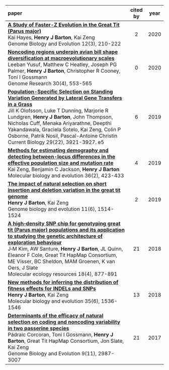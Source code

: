 | paper | cited by | year |
|:---------|:------:|:---------:|
| **[A Study of Faster-Z Evolution in the Great Tit (Parus major)](https://academic.oup.com/gbe/article-abstract/12/3/210/5771331)**<br>Kai Hayes, **Henry J Barton**, Kai Zeng<br>Genome Biology and Evolution 12(3), 210-222 | 2 | 2020 |
| **[Noncoding regions underpin avian bill shape diversification at macroevolutionary scales](https://genome.cshlp.org/content/30/4/553.short)**<br>Leeban Yusuf, Matthew C Heatley, Joseph PG Palmer, **Henry J Barton**, Christopher R Cooney, Toni I Gossmann<br>Genome Research 30(4), 553-565 | 0 | 2020 |
| **[Population-Specific Selection on Standing Variation Generated by Lateral Gene Transfers in a Grass](https://www.sciencedirect.com/science/article/pii/S0960982219311856)**<br>Jill K Olofsson, Luke T Dunning, Marjorie R Lundgren, **Henry J Barton**, John Thompson, Nicholas Cuff, Menaka Ariyarathne, Deepthi Yakandawala, Graciela Sotelo, Kai Zeng, Colin P Osborne, Patrik Nosil, Pascal-Antoine Christin<br>Current Biology 29(22), 3921-3927. e5 | 6 | 2019 |
| **[Methods for estimating demography and detecting between-locus differences in the effective population size and mutation rate](https://academic.oup.com/mbe/article-abstract/36/2/423/5182503)**<br>Kai Zeng, Benjamin C Jackson, **Henry J Barton**<br>Molecular biology and evolution 36(2), 423-433 | 4 | 2019 |
| **[The impact of natural selection on short insertion and deletion variation in the great tit genome](https://academic.oup.com/gbe/article-abstract/11/6/1514/5423187)**<br>**Henry J Barton**, Kai Zeng<br>Genome biology and evolution 11(6), 1514-1524 | 2 | 2019 |
| **[A high‐density SNP chip for genotyping great tit (Parus major) populations and its application to studying the genetic architecture of exploration behaviour](https://onlinelibrary.wiley.com/doi/abs/10.1111/1755-0998.12778)**<br>J‐M Kim, AW Santure, **Henry J Barton**, JL Quinn, Eleanor F Cole, Great Tit HapMap Consortium, ME Visser, BC Sheldon, MAM Groenen, K van Oers, J Slate<br>Molecular ecology resources 18(4), 877-891 | 21 | 2018 |
| **[New methods for inferring the distribution of fitness effects for INDELs and SNPs](https://academic.oup.com/mbe/article-abstract/35/6/1536/4960016)**<br>**Henry J Barton**, Kai Zeng<br>Molecular biology and evolution 35(6), 1536-1546 | 13 | 2018 |
| **[Determinants of the efficacy of natural selection on coding and noncoding variability in two passerine species](https://academic.oup.com/gbe/article-abstract/9/11/2987/4555532)**<br>Pádraic Corcoran, Toni I Gossmann, **Henry J Barton**, Great Tit HapMap Consortium, Jon Slate, Kai Zeng<br>Genome Biology and Evolution 9(11), 2987-3007 | 21 | 2017 |
